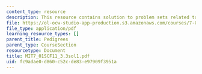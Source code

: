 ```yaml
---
content_type: resource
description: This resource contains solution to problem sets related to pedigrees.
file: https://ol-ocw-studio-app-production.s3.amazonaws.com/courses/7-01sc-fundamentals-of-biology-fall-2011/fc9adae0d860c52cde83e97909f3951a_MIT7_01SCF11_3.3sol1.pdf
file_type: application/pdf
learning_resource_types: []
parent_title: Pedigrees
parent_type: CourseSection
resourcetype: Document
title: MIT7_01SCF11_3.3sol1.pdf
uid: fc9adae0-d860-c52c-de83-e97909f3951a
---
```

